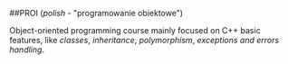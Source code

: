 ##PROI
(_polish_ - "programowanie obiektowe")

Object-oriented programming course mainly focused on C++ basic features, like _classes_, _inheritance_, _polymorphism_, _exceptions and errors handling_.
